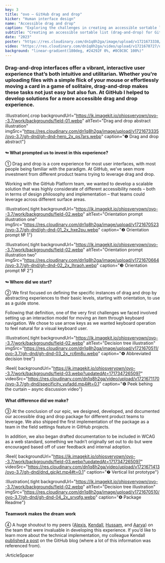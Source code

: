 ```yaml
---
key: 3
title: "ovo – GitHub drag and drop"
kicker: "Human interface design"
name: "Accessible drag and drop"
caption: "Exploring the challenges in creating an accessible sortable list (drag-and-drop) for GitHub."
subtitle: "Creating an accessible sortable list (drag-and-drop) for GitHub."
date: "2023"
poster: "https://res.cloudinary.com/dn1q8h2ga/image/upload/v1721673338/ovo-3.7/gh-dnd/poster_2x_viczpd.webp"
video: "https://res.cloudinary.com/dn1q8h2ga/video/upload/v1721678727/ovo-3.7/gh-dnd/gh-dnd-hd_tr6wuv.mp4"
background: "linear-gradient(180deg, #24292F 0%, #0C0C0C 100%)"
---
```


<!-- ❶ ❷ ❸ ❹ ❺ ❻ ❼ ❽ ❾ ⓿ -->
<!-- ① ② ③ ④ ⑤ ⑥ ⑦ ⑧ ⑨ ⓪ -->

### Drag-and-drop interfaces offer a vibrant, interactive user experience that’s both intuitive and utilitarian. Whether you're uploading files with a simple flick of your mouse or effortlessly moving a card in a game of solitaire, drag-and-drop makes these tasks not just easy but also fun. At GitHub I helped to develop solutions for a more accessible drag and drop experience.

:Illustration{.crop backgroundUrl="https://ik.imagekit.io/ohiosveryown/ovo--3.7/work/backgrounds/field-01.webp" altText="Drag and drop abstract illustration" imgSrc="https://res.cloudinary.com/dn1q8h2ga/image/upload/v1721673335/ovo-3.7/gh-dnd/gh-dnd-hero_2x_ps7ars.webp" caption="❶ Drag and drop abstract"}

#### ↬ What prompted us to invest in this experience?

① Drag and drop is a core experience for most user interfaces, with most people being familiar with the paradigm. At GitHub, we’ve seen more investment from different product teams trying to leverage drag and drop.

Working with the GitHub Platform team, we wanted to develop a scalable solution that was highly considerate of different accessibility needs – both in terms of design philosophy and implementation – that teams could leverage across different surface areas.

:Illustration{.tight backgroundUrl="https://ik.imagekit.io/ohiosveryown/ovo--3.7/work/backgrounds/field-02.webp" altText="Orientation prompt illustration one" imgSrc="https://res.cloudinary.com/dn1q8h2ga/image/upload/v1721670523/ovo-3.7/gh-dnd/gh-dnd-01_2x_hxe2pu.webp" caption="❷ Orientation prompt № 1"}

:Illustration{.tight backgroundUrl="https://ik.imagekit.io/ohiosveryown/ovo--3.7/work/backgrounds/field-02.webp" altText="Orientation prompt illustration two" imgSrc="https://res.cloudinary.com/dn1q8h2ga/image/upload/v1721670664/ovo-3.7/gh-dnd/gh-dnd-02_2x_lhraoh.webp" caption="❸ Orientation prompt № 2"}

#### ↬ Where did we start?

② We first focused on defining the specific instances of drag and drop by abstracting experiences to their basic levels, starting with orientation, to use as a guide stone.

Following that definition, one of the very first challenges we faced involved setting up an interaction model for moving an item through keyboard navigation. We chose to use arrow keys as we wanted keyboard operation to feel natural for a visual keyboard user.

:Illustration{.tight backgroundUrl="https://ik.imagekit.io/ohiosveryown/ovo--3.7/work/backgrounds/field-02.webp" altText="Decision tree illustration" imgSrc="https://res.cloudinary.com/dn1q8h2ga/image/upload/v1721670511/ovo-3.7/gh-dnd/gh-dnd-03_2x_rc6m8u.webp" caption="❹ Abbreviated decision tree"}

:Reel{ backgroundUrl="https://ik.imagekit.io/ohiosveryown/ovo--3.7/work/backgrounds/field-03.webp?updatedAt=1717347265097" videoSrc="https://res.cloudinary.com/dn1q8h2ga/video/upload/v1721671170/ovo-3.7/gh-dnd/specificity_yufadd.mp4#t=0.1" caption="❻ Peek behing the curtain – async discussion video"}

#### What difference did we make?

③ At the conclusion of our epic, we designed, developed, and documented our accessible drag and drop package for different product teams to leverage. We also shipped the first implementation of the package as a team in the field settings feature in GitHub projects.

In addition, we also began drafted documentation to be included in WCAG as a web standard, something we hadn’t originally set out to do but were encouraged based off of user feedback and internal adoption.

:Reel{ backgroundUrl="https://ik.imagekit.io/ohiosveryown/ovo--3.7/work/backgrounds/field-03.webp?updatedAt=1717347265097" videoSrc="https://res.cloudinary.com/dn1q8h2ga/video/upload/v1721671413/ovo-3.7/gh-dnd/dnd_gjcjkt.mp4#t=0.1" caption="❼ Vertical list prototype"}

:Illustration{.tight backgroundUrl="https://ik.imagekit.io/ohiosveryown/ovo--3.7/work/backgrounds/field-02.webp" altText="Decision tree illustration" imgSrc="https://res.cloudinary.com/dn1q8h2ga/image/upload/v1721670510/ovo-3.7/gh-dnd/gh-dnd-04_2x_srvqfg.webp" caption="❽ Package Readme"}

#### Teamwork makes the dream work

④ A huge shoutout to my peers ([Alexis](https://github.com/alexislucio), [Kendall](https://github.com/kendallgassner), [Hussam](https://github.com/hussam-i-am), and [Aarya](https://github.com/ayy-bc)) on the team that were invaluable in developing this experience. If you’d like to learn more about the technical implementation, my colleague Kendall [published a post](https://github.blog/2024-07-09-exploring-the-challenges-in-creating-an-accessible-sortable-list-drag-and-drop/) on the GitHub blog (where a lot of this information was referenced from).

:ArticleSpacer
